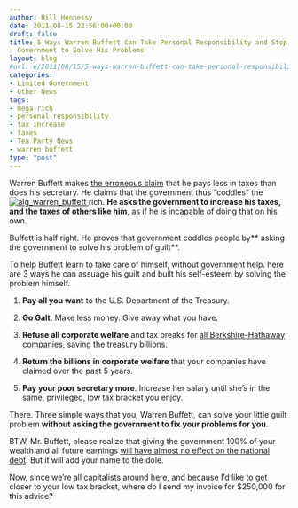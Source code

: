 ```yaml
---
author: Bill Hennessy
date: 2011-08-15 22:56:00+00:00
draft: false
title: 5 Ways Warren Buffett Can Take Personal Responsibility and Stop Relying on
  Government to Solve His Problems
layout: blog
#url: e/2011/08/15/5-ways-warren-buffett-can-take-personal-responsibility-and-stop-relying-on-government-to-solve-his-problems/
categories:
- Limited Government
- Other News
tags:
- mega-rich
- personal responsibility
- tax increase
- taxes
- Tea Party News
- warren buffett
type: "post"
---
```


Warren Buffett makes [the erroneous claim](https://online.wsj.com/article/SB10001424053111903999904576466541882356616.html) that he pays less in taxes than does his secretary. He claims that the government thus “coddles” the [![alg_warren_buffett](https://hennessysview.com/wp-content/uploads/2011/08/alg_warren_buffett_thumb.jpg)
](https://hennessysview.com/wp-content/uploads/2011/08/alg_warren_buffett.jpg)rich. **He asks the government to increase his taxes, and the taxes of others like him**, as if he is incapable of doing that on his own.

Buffett is half right. He proves that government coddles people by** asking the government to solve his problem of guilt**. 

To help Buffett learn to take care of himself, without government help. here are 3 ways he can assuage his guilt and built his self-esteem by solving the problem himself. 

1. **Pay all you want** to the U.S. Department of the Treasury. 

2. **Go Galt**. Make less money. Give away what you have.

3. **Refuse all corporate welfare** and tax breaks for [all Berkshire-Hathaway companies](https://www.cnbc.com/id/22130601/), saving the treasury billions.

4. **Return the billions in corporate welfare** that your companies have claimed over the past 5 years. 

5. **Pay your poor secretary more**. Increase her salary until she’s in the same, privileged, low tax bracket you enjoy. 

There. Three simple ways that you, Warren Buffett, can solve your little guilt problem **without asking the government to fix your problems for you**. 

BTW, Mr. Buffett, please realize that giving the government 100% of your wealth and all future earnings [will have almost no effect on the national debt](https://stlouisteaparty.com/2011/08/11/does-this-explain-americas-downgrade/). But it will add your name to the dole. 

Now, since we’re all capitalists around here, and because I’d like to get closer to your low tax bracket, where do I send my invoice for $250,000 for this advice?
